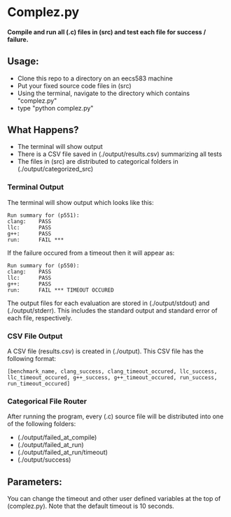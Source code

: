 # Complez.py

#### Compile and run all (.c) files in (src) and test each file for success / failure.



## Usage:

* Clone this repo to a directory on an eecs583 machine
* Put your fixed source code files in (src)
* Using the terminal, navigate to the directory which contains "complez.py"
* type "python complez.py"

## What Happens?
* The terminal will show output 
* There is a CSV file saved in (./output/results.csv) summarizing all tests
* The files in (src) are distributed to categorical folders in (./output/categorized_src)

### Terminal Output
The terminal will show output which looks like this:

```
Run summary for (p551):
clang:    PASS
llc:      PASS
g++:      PASS
run:      FAIL ***
```

If the failure occured from a timeout then it will appear as:

```
Run summary for (p550):
clang:    PASS
llc:      PASS
g++:      PASS
run:      FAIL *** TIMEOUT OCCURED
```

The output files for each evaluation are stored in (./output/stdout) and (./output/stderr).  This includes the standard output and standard error of each file, respectively.  

### CSV File Output
A CSV file (results.csv) is created in (./output).  This CSV file has the following format:

```
[benchmark_name, clang_success, clang_timeout_occured, llc_success, llc_timeout_occured, g++_success, g++_timeout_occured, run_success, run_timeout_occured]
```

### Categorical File Router
After running the program, every (.c) source file will be distributed into one of the following folders:
* (./output/failed_at_compile)
* (./output/failed_at_run)
* (./output/failed_at_run/timeout)
* (./output/success)

## Parameters:  

You can change the timeout and other user defined variables at the top of (complez.py).  Note that the default timeout is 10 seconds.  




